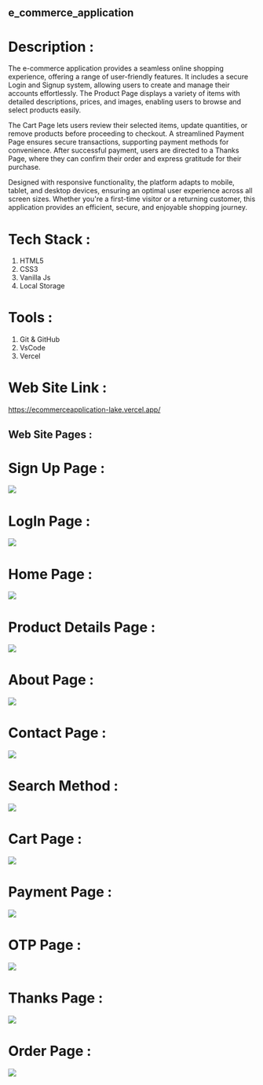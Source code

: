 ## e_commerce_application 
# Description : 
The e-commerce application provides a seamless online shopping experience, offering a range of user-friendly features. It includes a secure Login and Signup system, allowing users to create and manage their accounts effortlessly. The Product Page displays a variety of items with detailed descriptions, prices, and images, enabling users to browse and select products easily.

The Cart Page lets users review their selected items, update quantities, or remove products before proceeding to checkout. A streamlined Payment Page ensures secure transactions, supporting payment methods for convenience. After successful payment, users are directed to a Thanks Page, where they can confirm their order and express gratitude for their purchase.

Designed with responsive functionality, the platform adapts to mobile, tablet, and desktop devices, ensuring an optimal user experience across all screen sizes. Whether you're a first-time visitor or a returning customer, this application provides an efficient, secure, and enjoyable shopping journey.

# Tech Stack :
1. HTML5
2. CSS3
3. Vanilla Js
4. Local Storage

# Tools :
1. Git & GitHub
2. VsCode
3. Vercel

# Web Site Link : 
https://ecommerceapplication-lake.vercel.app/

## Web Site Pages :
# Sign Up Page : 
<img src = "img/1.png" /> 

# LogIn Page : 
<img src = "img/2.png" />

# Home Page : 
<img src = "img/3.png" />

# Product Details Page : 
<img src = "img/4.png" />

# About Page : 
<img src = "img/5.png" />

# Contact Page : 
<img src = "img/6.png" />

# Search Method : 
<img src = "img/7.png" />

# Cart Page : 
<img src = "img/8.png" />

# Payment Page : 
<img src = "img/9.png" />

# OTP Page : 
<img src = "img/10.png" />

# Thanks Page : 
<img src = "img/11.png" />

# Order Page : 
<img src = "img/12.png" />
